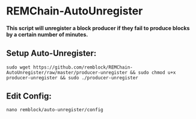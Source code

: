 # REMChain-AutoUnregister

#### This script will unregister a block producer if they fail to produce blocks by a certain number of minutes.


## Setup Auto-Unregister:

```
sudo wget https://github.com/remblock/REMChain-AutoUnregister/raw/master/producer-unregister && sudo chmod u+x producer-unregister && sudo ./producer-unregister
```

## Edit Config:

```
nano remblock/auto-unregister/config
```
